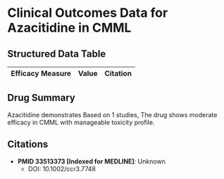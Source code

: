 # Clinical Outcomes Data for Azacitidine in CMML

## Structured Data Table

| Efficacy Measure | Value | Citation |
|-----------------|-------|----------|

## Drug Summary

Azacitidine demonstrates Based on 1 studies, The drug shows moderate efficacy in CMML with manageable toxicity profile.

## Citations

- **PMID 33513373 [Indexed for MEDLINE]**: Unknown
  - DOI: 10.1002/ccr3.7748

